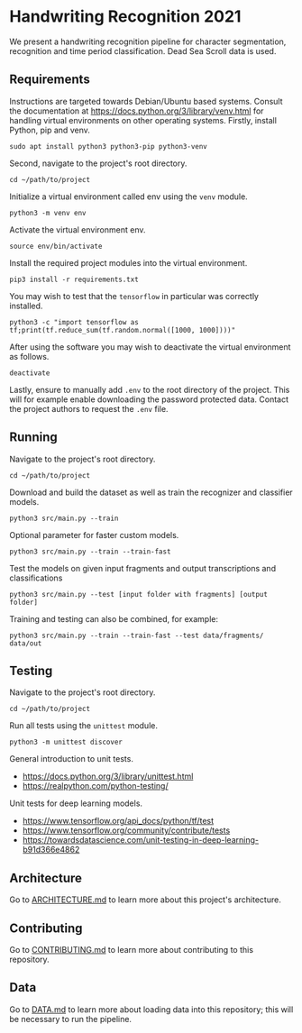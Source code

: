 # Handwriting Recognition 2021

We present a handwriting recognition pipeline for character segmentation, recognition and time period classification.
Dead Sea Scroll data is used.

## Requirements

Instructions are targeted towards Debian/Ubuntu based systems.
Consult the documentation at <https://docs.python.org/3/library/venv.html> for handling virtual environments on other operating systems.
Firstly, install Python, pip and venv.

    sudo apt install python3 python3-pip python3-venv

Second, navigate to the project's root directory.

    cd ~/path/to/project

Initialize a virtual environment called env using the `venv` module.

    python3 -m venv env

Activate the virtual environment env.

    source env/bin/activate

Install the required project modules into the virtual environment.

    pip3 install -r requirements.txt

You may wish to test that the `tensorflow` in particular was correctly installed.

    python3 -c "import tensorflow as tf;print(tf.reduce_sum(tf.random.normal([1000, 1000])))"

After using the software you may wish to deactivate the virtual environment as follows.

    deactivate

Lastly, ensure to manually add `.env` to the root directory of the project.
This will for example enable downloading the password protected data.
Contact the project authors to request the `.env` file.

## Running

Navigate to the project's root directory.

    cd ~/path/to/project

Download and build the dataset as well as train the recognizer and classifier models.

    python3 src/main.py --train 
    
Optional parameter for faster custom models.

    python3 src/main.py --train --train-fast
    
Test the models on given input fragments and output transcriptions and classifications

    python3 src/main.py --test [input folder with fragments] [output folder]
    
Training and testing can also be combined, for example:

    python3 src/main.py --train --train-fast --test data/fragments/ data/out
    
## Testing

Navigate to the project's root directory.

    cd ~/path/to/project

Run all tests using the `unittest` module.

    python3 -m unittest discover

General introduction to unit tests.

- <https://docs.python.org/3/library/unittest.html>
- <https://realpython.com/python-testing/>

Unit tests for deep learning models.

- <https://www.tensorflow.org/api_docs/python/tf/test>
- <https://www.tensorflow.org/community/contribute/tests>
- <https://towardsdatascience.com/unit-testing-in-deep-learning-b91d366e4862>

## Architecture

Go to [ARCHITECTURE.md](ARCHITECTURE.md) to learn more about this project's architecture.

## Contributing

Go to [CONTRIBUTING.md](CONTRIBUTING.md) to learn more about contributing to this repository.

## Data

Go to [DATA.md](data/DATA.md) to learn more about loading data into this repository; this will be necessary to run the pipeline.
